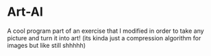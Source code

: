 # Art-AI
A cool program part of an exercise that I modified in order to take any picture and turn it into art! (its kinda just a compression algorithm for images but like still shhhhh)
